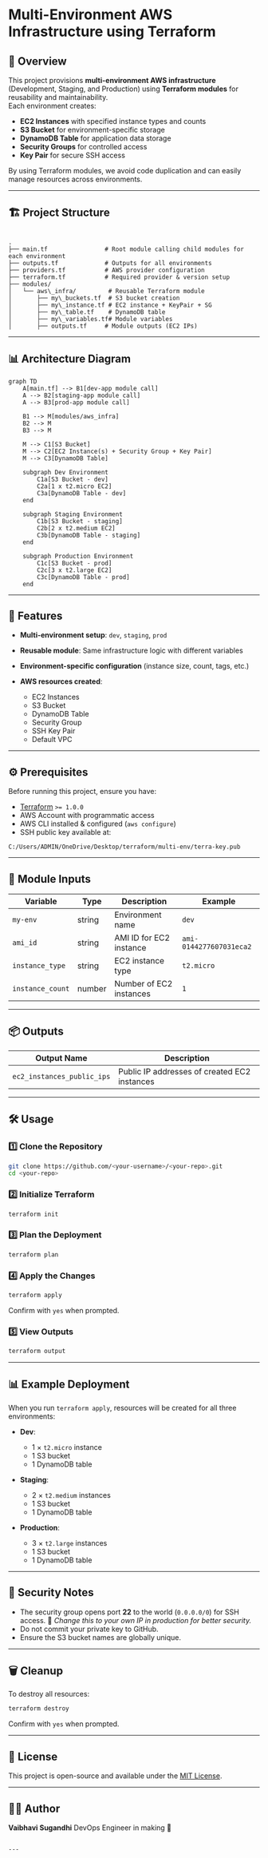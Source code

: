 # Multi-Environment AWS Infrastructure using Terraform

## 📌 Overview
This project provisions **multi-environment AWS infrastructure** (Development, Staging, and Production) using **Terraform modules** for reusability and maintainability.  
Each environment creates:
- **EC2 Instances** with specified instance types and counts
- **S3 Bucket** for environment-specific storage
- **DynamoDB Table** for application data storage
- **Security Groups** for controlled access
- **Key Pair** for secure SSH access

By using Terraform modules, we avoid code duplication and can easily manage resources across environments.

---

## 🏗 Project Structure
```

.
├── main.tf                # Root module calling child modules for each environment
├── outputs.tf             # Outputs for all environments
├── providers.tf           # AWS provider configuration
├── terraform.tf           # Required provider & version setup
├── modules/
│   └── aws\_infra/         # Reusable Terraform module
│       ├── my\_buckets.tf  # S3 bucket creation
│       ├── my\_instance.tf # EC2 instance + KeyPair + SG
│       ├── my\_table.tf    # DynamoDB table
│       ├── my\_variables.tf# Module variables
│       ├── outputs.tf     # Module outputs (EC2 IPs)

````

---

## 📊 Architecture Diagram

```mermaid
graph TD
    A[main.tf] --> B1[dev-app module call]
    A --> B2[staging-app module call]
    A --> B3[prod-app module call]

    B1 --> M[modules/aws_infra]
    B2 --> M
    B3 --> M

    M --> C1[S3 Bucket]
    M --> C2[EC2 Instance(s) + Security Group + Key Pair]
    M --> C3[DynamoDB Table]

    subgraph Dev Environment
        C1a[S3 Bucket - dev]
        C2a[1 x t2.micro EC2]
        C3a[DynamoDB Table - dev]
    end

    subgraph Staging Environment
        C1b[S3 Bucket - staging]
        C2b[2 x t2.medium EC2]
        C3b[DynamoDB Table - staging]
    end

    subgraph Production Environment
        C1c[S3 Bucket - prod]
        C2c[3 x t2.large EC2]
        C3c[DynamoDB Table - prod]
    end
````

---

## 🚀 Features

* **Multi-environment setup**: `dev`, `staging`, `prod`
* **Reusable module**: Same infrastructure logic with different variables
* **Environment-specific configuration** (instance size, count, tags, etc.)
* **AWS resources created**:

  * EC2 Instances
  * S3 Bucket
  * DynamoDB Table
  * Security Group
  * SSH Key Pair
  * Default VPC

---

## ⚙️ Prerequisites

Before running this project, ensure you have:

* [Terraform](https://developer.hashicorp.com/terraform/downloads) `>= 1.0.0`
* AWS Account with programmatic access
* AWS CLI installed & configured (`aws configure`)
* SSH public key available at:

```
C:/Users/ADMIN/OneDrive/Desktop/terraform/multi-env/terra-key.pub
```

---

## 📂 Module Inputs

| Variable         | Type   | Description             | Example                 |
| ---------------- | ------ | ----------------------- | ----------------------- |
| `my-env`         | string | Environment name        | `dev`                   |
| `ami_id`         | string | AMI ID for EC2 instance | `ami-0144277607031eca2` |
| `instance_type`  | string | EC2 instance type       | `t2.micro`              |
| `instance_count` | number | Number of EC2 instances | `1`                     |

---

## 📦 Outputs

| Output Name                | Description                                  |
| -------------------------- | -------------------------------------------- |
| `ec2_instances_public_ips` | Public IP addresses of created EC2 instances |

---

## 🛠 Usage

### 1️⃣ Clone the Repository

```bash
git clone https://github.com/<your-username>/<your-repo>.git
cd <your-repo>
```

### 2️⃣ Initialize Terraform

```bash
terraform init
```

### 3️⃣ Plan the Deployment

```bash
terraform plan
```

### 4️⃣ Apply the Changes

```bash
terraform apply
```

Confirm with `yes` when prompted.

### 5️⃣ View Outputs

```bash
terraform output
```

---

## 📊 Example Deployment

When you run `terraform apply`, resources will be created for all three environments:

* **Dev**:

  * 1 × `t2.micro` instance
  * 1 S3 bucket
  * 1 DynamoDB table

* **Staging**:

  * 2 × `t2.medium` instances
  * 1 S3 bucket
  * 1 DynamoDB table

* **Production**:

  * 3 × `t2.large` instances
  * 1 S3 bucket
  * 1 DynamoDB table

---

## 🔐 Security Notes

* The security group opens port **22** to the world (`0.0.0.0/0`) for SSH access.
  🔴 *Change this to your own IP in production for better security.*
* Do not commit your private key to GitHub.
* Ensure the S3 bucket names are globally unique.

---

## 🗑 Cleanup

To destroy all resources:

```bash
terraform destroy
```

Confirm with `yes` when prompted.

---

## 📄 License

This project is open-source and available under the [MIT License](LICENSE).

---

## 👩‍💻 Author

**Vaibhavi Sugandhi**
DevOps Engineer in making 🚀

```

---

